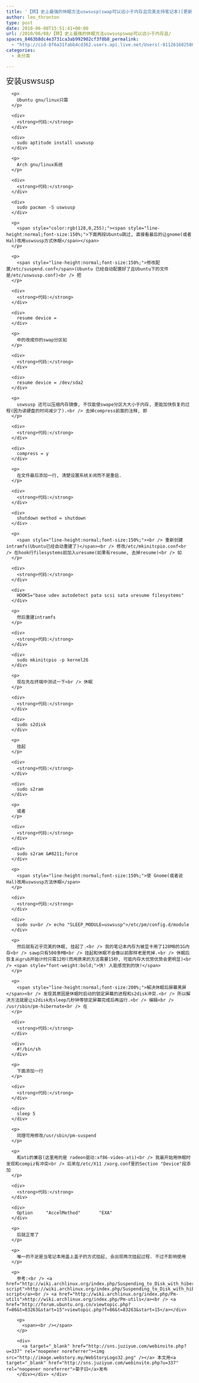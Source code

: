 ```yaml
---
title: '【转】史上最强的休眠方法uswsusp(swap可以远小于内存且完美支持笔记本)[更新]'
author: leo_thronton
type: post
date: 2010-06-08T15:51:41+00:00
url: /2010/06/08/【转】史上最强的休眠方法uswsuspswap可以远小于内存且/
spaces_8463b8dc4e3731ca3ab992902cf3f8b8_permalink:
  - "http://cid-8f6a31fabb4cd362.users.api.live.net/Users(-8112616825800567966)/Blogs('8F6A31FABB4CD362!102')/Entries('8F6A31FABB4CD362!1079')?authkey=yuBuArwciRo%24"
categories:
  - 未分类

---
```

<div id="msgcns!8F6A31FABB4CD362!1079" class="bvMsg">
  <div>
    <div>
      <span style="line-height:normal;font-size:150%;">安装uswsusp</span></p> 
      
      <p>
        Ubuntu gnu/linux只需
      </p>
      
      <div>
        <strong>代码:</strong>
      </div>
      
      <div>
        sudo aptitude install uswsusp
      </div>
      
      <p>
        Arch gnu/linux系统
      </p>
      
      <div>
        <strong>代码:</strong>
      </div>
      
      <div>
        sudo pacman -S uswsusp
      </div>
      
      <p>
        <span style="color:rgb(128,0,255);"><span style="line-height:normal;font-size:150%;">下面两段Ubuntu跳过, 直接看最后的让gnome(或者Hal)改用uswsusp方式休眠</span></span>
      </p>
      
      <p>
        <span style="line-height:normal;font-size:150%;">修改配置/etc/suspend.conf</span>(Ubuntu 已经自动配置好了且Ubuntu下的文件是/etc/uswsusp.conf)<br /> 把
      </p>
      
      <div>
        <strong>代码:</strong>
      </div>
      
      <div>
        resume device =
      </div>
      
      <p>
        中的改成你的swap分区如
      </p>
      
      <div>
        <strong>代码:</strong>
      </div>
      
      <div>
        resume device = /dev/sda2
      </div>
      
      <p>
        uswsusp 还可以压缩内存镜像, 不仅能使swape分区大大小于内存, 更能加快恢复的过程(因为读硬盘的时间减少了).<br /> 去掉compress前面的注释, 即
      </p>
      
      <div>
        <strong>代码:</strong>
      </div>
      
      <div>
        compress = y
      </div>
      
      <p>
        在文件最后添加一行, 清楚设置系统关闭而不是重启.
      </p>
      
      <div>
        <strong>代码:</strong>
      </div>
      
      <div>
        shutdown method = shutdown
      </div>
      
      <p>
        <span style="line-height:normal;font-size:150%;"><br /> 重新创建intramfs(Ubuntu已经自动重建了)</span><br /> 修改/etc/mkinitcpio.conf<br /> 在hook行filesystems前加入uresume(如果有resume, 去掉resume)<br /> 如
      </p>
      
      <div>
        <strong>代码:</strong>
      </div>
      
      <div>
        HOOKS="base udev autodetect pata scsi sata uresume filesystems"
      </div>
      
      <p>
        然后重建intramfs
      </p>
      
      <div>
        <strong>代码:</strong>
      </div>
      
      <div>
        sudo mkinitcpio -p kernel26
      </div>
      
      <p>
        现在先在终端中测试一下<br /> 休眠
      </p>
      
      <div>
        <strong>代码:</strong>
      </div>
      
      <div>
        sudo s2disk
      </div>
      
      <p>
        挂起
      </p>
      
      <div>
        <strong>代码:</strong>
      </div>
      
      <div>
        sudo s2ram
      </div>
      
      <p>
        或者
      </p>
      
      <div>
        <strong>代码:</strong>
      </div>
      
      <div>
        sudo s2ram &#8211;force
      </div>
      
      <p>
        <span style="line-height:normal;font-size:150%;">使 Gnome(或者说Hal)改用uswsusp方法休眠</span>
      </p>
      
      <div>
        <strong>代码:</strong>
      </div>
      
      <div>
        sudo su<br /> echo "SLEEP_MODULE=uswsusp">/etc/pm/config.d/module
      </div>
      
      <p>
        然后就有近乎完美的休眠, 挂起了.<br /> 我的笔记本内存为被显卡用了128MB的1G内存<br /> sawp只有500多MB<br /> 挂起和休眠不会像以前那样老是死掉.<br /> 休眠后恢复从grub开始计时只需12秒(而用原来的方法需要15秒, 可能内存大优势优势会更明显)<br /> <span style="font-weight:bold;">快! 人能感觉到的快!</span>
      </p>
      
      <p>
        <span style="line-height:normal;font-size:200%;">解决休眠后屏幕黑屏</span><br /> 发现其原因是休眠时启动的锁定屏幕的进程和s2disk冲突.<br /> 所以解决方法就是让s2disk先sleep几秒钟等锁定屏幕完成后再运行.<br /> 编辑<br /> /usr/sbin/pm-hibernate<br /> 在
      </p>
      
      <div>
        <strong>代码:</strong>
      </div>
      
      <div>
        #!/bin/sh
      </div>
      
      <p>
        下面添加一行
      </p>
      
      <div>
        <strong>代码:</strong>
      </div>
      
      <div>
        sleep 5
      </div>
      
      <p>
        同理可用修改/usr/sbin/pm-suspend
      </p>
      
      <p>
        和ati的兼容(这里用的是 radeon驱动:xf86-video-ati)<br /> 我最开始用休眠时发现和compiz有冲突<br /> 后来在/etc/X11 /xorg.conf里的Section "Device"段添加
      </p>
      
      <div>
        <strong>代码:</strong>
      </div>
      
      <div>
        Option     "AccelMethod"       "EXA"
      </div>
      
      <p>
        后就正常了
      </p>
      
      <p>
        唯一的不足是当笔记本用盖上盖子的方式挂起, 会出现两次挂起过程. 不过不影响使用
      </p>
      
      <p>
        参考:<br /> <a href="http://wiki.archlinux.org/index.php/Suspending_to_Disk_with_hibernate-script">http://wiki.archlinux.org/index.php/Suspending_to_Disk_with_hibernate-script</a><br /> <a href="http://wiki.archlinux.org/index.php/Pm-utils">http://wiki.archlinux.org/index.php/Pm-utils</a><br /> <a href="http://forum.ubuntu.org.cn/viewtopic.php?f=86&t=83263&start=15">viewtopic.php?f=86&t=83263&start=15</a></div> 
        
        <p>
          <span><br /></span>
        </p>
        
        <div>
          <a target="_blank" href="http://sns.juziyue.com/webinvite.php?u=337" rel="noopener noreferrer"><img src="http://image.webstory.my/WebStoryLogo32.png" /></a> 本文用<a target="_blank" href="http://sns.juziyue.com/webinvite.php?u=337" rel="noopener noreferrer">菊子曰</a>发布
        </div></div> </div>